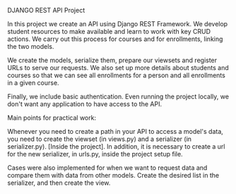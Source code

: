 DJANGO REST API Project

In this project we create an API using Django REST Framework. We develop student resources to make available and learn to work with key CRUD actions. We carry out this process for courses and for enrollments, linking the two models.

We create the models, serialize them, prepare our viewsets and register URLs to serve our requests. We also set up more details about students and courses so that we can see all enrollments for a person and all enrollments in a given course.

Finally, we include basic authentication. Even running the project locally, we don't want any application to have access to the API.

Main points for practical work:

Whenever you need to create a path in your API to access a model's data, you need to create the viewset (in views.py) and a serializer (in serializer.py). [Inside the project]. In addition, it is necessary to create a url for the new serializer, in urls.py, inside the project setup file.

Cases were also implemented for when we want to request data and compare them with data from other models. Create the desired list in the serializer, and then create the view.
